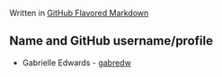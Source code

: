 Written in [GitHub Flavored Markdown](https://docs.github.com/en/get-started/writing-on-github)

## **Name and GitHub username/profile**

* Gabrielle Edwards - [gabredw](https://github.com/gabredw)
